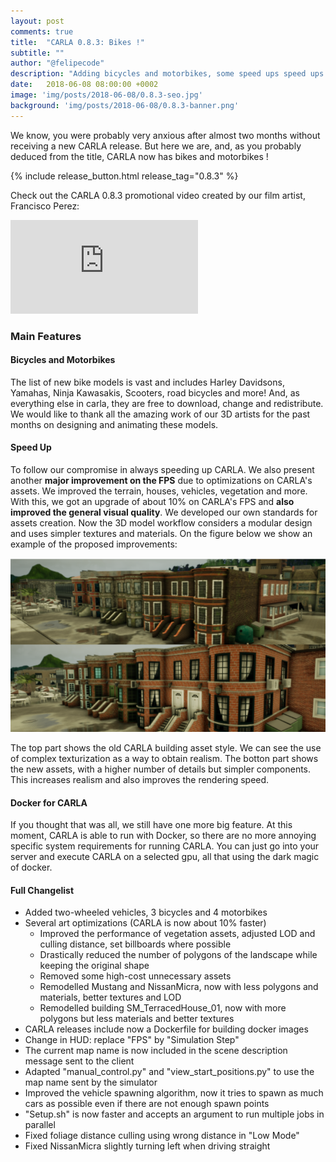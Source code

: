 ```yaml
---
layout: post
comments: true
title:  "CARLA 0.8.3: Bikes !"
subtitle: ""
author: "@felipecode"
description: "Adding bicycles and motorbikes, some speed ups speed ups and docker."
date:   2018-06-08 08:00:00 +0002
image: 'img/posts/2018-06-08/0.8.3-seo.jpg'
background: 'img/posts/2018-06-08/0.8.3-banner.png'
---
```


We know, you were probably very
 anxious after almost two months without receiving a new
CARLA release. But here we are, and, as you probably
deduced from the title, CARLA now has bikes and motorbikes !

{% include release_button.html release_tag="0.8.3" %}

Check out the CARLA 0.8.3 promotional video
created by our film artist, Francisco Perez:

<div class="intrinsic-container intrinsic-container-16x9">
  <iframe src="https://www.youtube.com/embed/sLFA8kLz38A?feature=oembed&vq=hd720" frameborder="0" gesture="media" allowfullscreen="" class="fluidvids-item" data-fluidvids="loaded"></iframe>
</div>

### Main Features

#### Bicycles and Motorbikes

The list of new bike models is vast and includes Harley Davidsons,
Yamahas, Ninja Kawasakis, Scooters, road bicycles and more!
And, as everything else in carla,
they are free to download, change and redistribute. We would like
to thank all the  amazing work of our 3D artists for the past months
on designing and animating these models.

#### Speed Up

To follow our compromise in always speeding up CARLA. We also present
another **major improvement on the FPS** due to optimizations on CARLA's assets.
We improved the terrain, houses, vehicles, vegetation and more.
 With this, we got an upgrade of about 10% on CARLA's FPS
 and **also improved the general visual quality**.
 We developed our own standards for assets creation. Now the 3D model
 workflow considers a modular design and uses
 simpler textures and materials. On the figure below we show an example
 of the proposed improvements:

![benchmark diagram](/img/posts/2018-06-08/new_assets.png)

 The top part shows  the old CARLA building asset style. We can see the use
 of complex texturization as a way to obtain realism.
The botton part shows the new assets, with a higher number of details
but simpler components. This increases realism and also improves
the rendering speed.





#### Docker for CARLA

If you thought that was all, we still have one more big feature.
At this moment, CARLA is able to run with Docker, so there are no
more  annoying specific system requirements for
running CARLA. You can just go into your server and execute CARLA
on a selected gpu, all that using the dark magic of docker.

#### Full Changelist


  * Added two-wheeled vehicles, 3 bicycles and 4 motorbikes
  * Several art optimizations (CARLA is now about 10% faster)
    - Improved the performance of vegetation assets, adjusted LOD and culling distance, set billboards where possible
    - Drastically reduced the number of polygons of the landscape while keeping the original shape
    - Removed some high-cost unnecessary assets
    - Remodelled Mustang and NissanMicra, now with less polygons and materials, better textures and LOD
    - Remodelled building SM_TerracedHouse_01, now with more polygons but less materials and better textures
  * CARLA releases include now a Dockerfile for building docker images
  * Change in HUD: replace "FPS" by "Simulation Step"
  * The current map name is now included in the scene description message sent to the client
  * Adapted "manual_control.py" and "view_start_positions.py" to use the map name sent by the simulator
  * Improved the vehicle spawning algorithm, now it tries to spawn as much cars as possible even if there are not enough spawn points
  * "Setup.sh" is now faster and accepts an argument to run multiple jobs in parallel
  * Fixed foliage distance culling using wrong distance in "Low Mode"
  * Fixed NissanMicra slightly turning left when driving straight